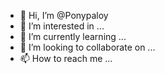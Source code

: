 - 👋 Hi, I’m @Ponypaloy
- 👀 I’m interested in ...
- 🌱 I’m currently learning ...
- 💞️ I’m looking to collaborate on ...
- 📫 How to reach me ...

<!---
Ponypaloy/Ponypaloy is a ✨ special ✨ repository because its `README.md` (this file) appears on your GitHub profile.
You can click the Preview link to take a look at your changes.
--->
